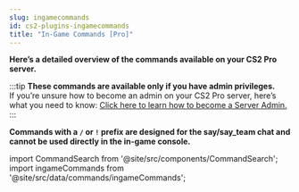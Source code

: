 ```yaml
---
slug: ingamecommands
id: cs2-plugins-ingamecommands
title: "In-Game Commands [Pro]"
---
```

**Here’s a detailed overview of the commands available on your CS2 Pro server.**

:::tip
**These commands are available only if you have admin privileges.**<br />
If you’re unsure how to become an admin on your CS2 Pro server, here’s what you need to know:
[Click here to learn how to become a Server Admin.](https://help.fshost.me/docs/cs2/becomeadmin)
:::

**Commands with a `/` or `!` prefix are designed for the say/say_team chat and cannot be used directly in the in-game console.**

import CommandSearch from '@site/src/components/CommandSearch';
import ingameCommands from '@site/src/data/commands/ingameCommands';

<CommandSearch commandCategories={ingameCommands} />
